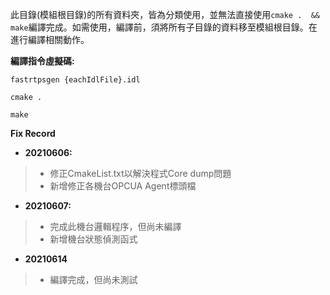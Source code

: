 此目錄(模組根目錄)的所有資料夾，皆為分類使用，並無法直接使用`cmake .  && make`編譯完成。如需使用，編譯前，須將所有子目錄的資料移至模組根目錄。在進行編譯相關動作。

**編譯指令虛擬碼:**
```
fastrtpsgen {eachIdlFile}.idl

cmake .

make
```

**Fix Record**

- **20210606:**
>- 修正CmakeList.txt以解決程式Core dump問題
>- 新增修正各機台OPCUA Agent標頭檔

- **20210607:**
>- 完成此機台邏輯程序，但尚未編譯
>- 新增機台狀態偵測函式

- **20210614**
>- 編譯完成，但尚未測試